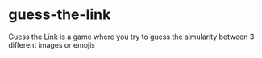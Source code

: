 # guess-the-link
Guess the Link is a game where you try to guess the simularity between 3 different images or emojis
